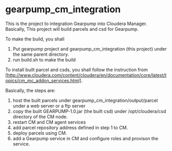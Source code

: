 # gearpump_cm_integration

This is the project to integration Gearpump into Cloudera Manager. Basically, This project will build parcels and csd for Gearpump.

To make the build, you shall

1. Put gearpump project and gearpump_cm_integration (this project) under the same parent directory.
2. run build.sh to make the build

To install built parcel and csds, you shall follow the instruction from 
[http://www.cloudera.com/content/cloudera/en/documentation/core/latest/topics/cm_mc_addon_services.html].

Basically, the steps are:

1. host the built parcels under gearpump_cm_integration/output/parcel under a web server or a ftp server
2. copy the built GEARPUMP-1.0.jar (the built csd) under /opt/cloudera/csd directory of the CM node. 
3. restart CM and CM agent services
4. add parcel repository address defined in step 1 to CM.
5. deploy parcels using CM.
6. add a Gearpump service in CM and configure roles and provison the service.

